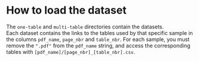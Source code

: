 # How to load the dataset

The `one-table` and `multi-table` directories contain the datasets.  
Each dataset contains the links to the tables used by that specific sample in the columns `pdf_name`, `page_nbr` and `table_nbr`. For each sample, you must remove the `".pdf"` from the `pdf_name` string, and access the corresponding tables with `[pdf_name]/[page_nbr]_[table_nbr].csv`. 
